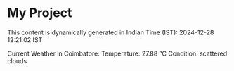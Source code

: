 # My Project

This content is dynamically generated in Indian Time (IST): 2024-12-28 12:21:02 IST


Current Weather in Coimbatore:
Temperature: 27.88 °C
Condition: scattered clouds
